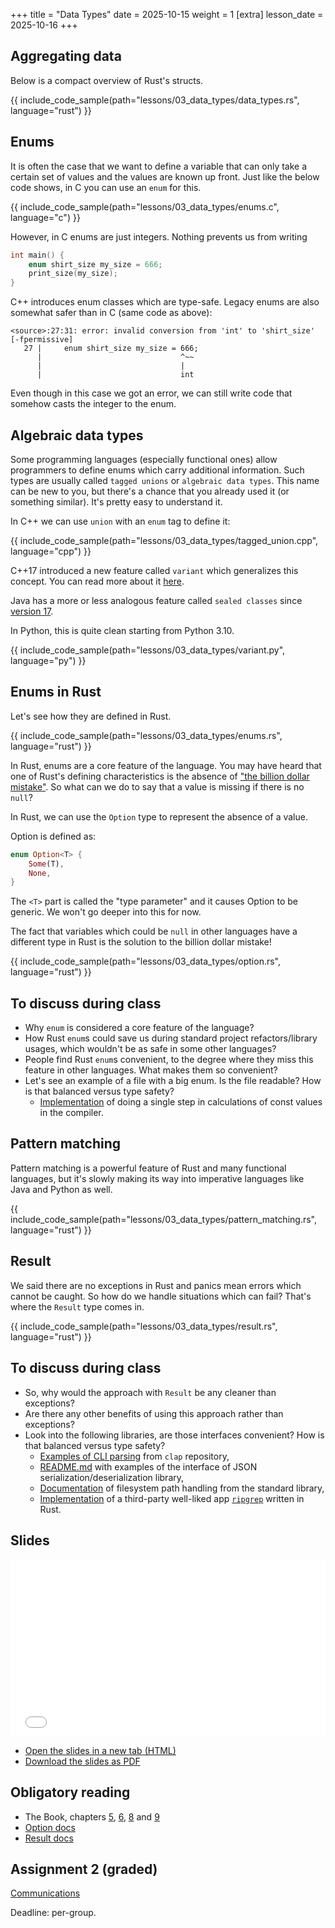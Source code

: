 +++
title = "Data Types"
date = 2025-10-15
weight = 1
[extra]
lesson_date = 2025-10-16
+++

## Aggregating data

Below is a compact overview of Rust's structs.

{{ include_code_sample(path="lessons/03_data_types/data_types.rs", language="rust") }}

## Enums

It is often the case that we want to define a variable that can only take
a certain set of values and the values are known up front.
Just like the below code shows, in C you can use an `enum` for this.

{{ include_code_sample(path="lessons/03_data_types/enums.c", language="c") }}

However, in C enums are just integers. Nothing prevents us from writing

```c
int main() {
    enum shirt_size my_size = 666;
    print_size(my_size);
}
```

C++ introduces enum classes which are type-safe. Legacy enums are also somewhat safer than in C (same code as above):

```
<source>:27:31: error: invalid conversion from 'int' to 'shirt_size' [-fpermissive]
   27 |     enum shirt_size my_size = 666;
      |                               ^~~
      |                               |
      |                               int
```

Even though in this case we got an error, we can still write code that somehow casts the integer to the enum.

## Algebraic data types

Some programming languages (especially functional ones) allow programmers to define
enums which carry additional information. Such types are usually called `tagged unions`
or `algebraic data types`. This name can be new to you, but there's a chance that you
already used it (or something similar). It's pretty easy to understand it.

In C++ we can use `union` with an `enum` tag to define it:

{{ include_code_sample(path="lessons/03_data_types/tagged_union.cpp", language="cpp") }}

C++17 introduced a new feature called `variant` which generalizes this concept.
You can read more about it [here](https://en.cppreference.com/w/cpp/utility/variant).

Java has a more or less analogous feature called `sealed classes`
since [version 17](https://docs.oracle.com/en/java/javase/17/language/sealed-classes-and-interfaces.html.).

In Python, this is quite clean starting from Python 3.10.

{{ include_code_sample(path="lessons/03_data_types/variant.py", language="py") }}

## Enums in Rust

Let's see how they are defined in Rust.

{{ include_code_sample(path="lessons/03_data_types/enums.rs", language="rust") }}

In Rust, enums are a core feature of the language.
You may have heard that one of Rust's defining characteristics is
the absence of ["the billion dollar mistake"](https://en.wikipedia.org/wiki/Tony_Hoare#Apologies_and_retractions).
So what can we do to say that a value is missing if there is no `null`?

In Rust, we can use the `Option` type to represent the absence of a value.

Option is defined as:

```rust
enum Option<T> {
    Some(T),
    None,
}
```

The `<T>` part is called the "type parameter" and it causes Option to be generic.
We won't go deeper into this for now.

The fact that variables which could be `null` in other languages have a different type in Rust is
the solution to the billion dollar mistake!

{{ include_code_sample(path="lessons/03_data_types/option.rs", language="rust") }}

## To discuss during class

- Why `enum` is considered a core feature of the language?
- How Rust `enum`s could save us during standard project refactors/library usages, which wouldn't be as safe in some other languages?
- People find Rust `enum`s convenient, to the degree where they miss this feature in other languages. What makes them so convenient?
- Let's see an example of a file with a big enum. Is the file readable? How is that balanced versus type safety?
  - [Implementation](https://github.com/rust-lang/rust/blob/master/compiler/rustc_const_eval/src/interpret/step.rs) of doing a single step in calculations of const values in the compiler.

## Pattern matching

Pattern matching is a powerful feature of Rust and many functional languages, but it's slowly making
its way into imperative languages like Java and Python as well.

{{ include_code_sample(path="lessons/03_data_types/pattern_matching.rs", language="rust") }}

## Result

We said there are no exceptions in Rust and panics mean errors which cannot be caught.
So how do we handle situations which can fail? That's where the `Result` type comes in.

{{ include_code_sample(path="lessons/03_data_types/result.rs", language="rust") }}

## To discuss during class

- So, why would the approach with `Result` be any cleaner than exceptions?
- Are there any other benefits of using this approach rather than exceptions?
- Look into the following libraries, are those interfaces convenient? How is that balanced versus type safety?
  - [Examples of CLI parsing](https://github.com/clap-rs/clap/tree/master/examples/tutorial_derive) from `clap` repository,
  - [README.md](https://github.com/serde-rs/json) with examples of the interface of JSON serialization/deserialization library,
  - [Documentation](https://doc.rust-lang.org/std/path/struct.Path.html) of filesystem path handling from the standard library,
  - [Implementation](https://github.com/BurntSushi/ripgrep/blob/master/crates/grep/examples/simplegrep.rs) of a third-party well-liked app [`ripgrep`](https://github.com/BurntSushi/ripgrep) written in Rust.

## Slides

<iframe
  src="module_system/module_system.html"
  title="Module system"
  loading="lazy"
  style="width: 100%; aspect-ratio: 16 / 9; border: none;"
></iframe>

- [Open the slides in a new tab (HTML)](module_system/module_system.html)
- [Download the slides as PDF](module_system/module_system.pdf)

## Obligatory reading

- The Book, chapters [5](https://doc.rust-lang.org/book/ch05-00-structs.html),
  [6](https://doc.rust-lang.org/stable/book/ch06-00-enums.html),
  [8](https://doc.rust-lang.org/stable/book/ch08-00-common-collections.html)
  and [9](https://doc.rust-lang.org/stable/book/ch09-00-error-handling.html)
- [Option docs](https://doc.rust-lang.org/std/option/)
- [Result docs](https://doc.rust-lang.org/std/result/)

## Assignment 2 (graded)

[Communications](https://classroom.github.com/a/s7wihiAa)

Deadline: per-group.
